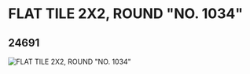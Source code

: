 # FLAT TILE 2X2, ROUND "NO. 1034"
## 24691
![FLAT TILE 2X2, ROUND "NO. 1034"](https://lc-www-live-s.legocdn.com/media/bricks/5/2/6134611.jpg)